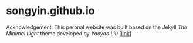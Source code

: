 # songyin.github.io
Acknowledgement: This peronal website was built based on the Jekyll *The Minimal Light* theme developed by *Yaoyao Liu* [[link](https://github.com/yaoyao-liu/minimal-light)]
